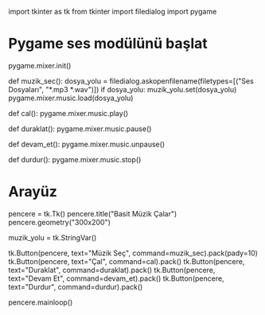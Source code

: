 import tkinter as tk
from tkinter import filedialog
import pygame

# Pygame ses modülünü başlat
pygame.mixer.init()

def muzik_sec():
    dosya_yolu = filedialog.askopenfilename(filetypes=[("Ses Dosyaları", "*.mp3 *.wav")])
    if dosya_yolu:
        muzik_yolu.set(dosya_yolu)
        pygame.mixer.music.load(dosya_yolu)

def cal():
    pygame.mixer.music.play()

def duraklat():
    pygame.mixer.music.pause()

def devam_et():
    pygame.mixer.music.unpause()

def durdur():
    pygame.mixer.music.stop()

# Arayüz
pencere = tk.Tk()
pencere.title("Basit Müzik Çalar")
pencere.geometry("300x200")

muzik_yolu = tk.StringVar()

tk.Button(pencere, text="Müzik Seç", command=muzik_sec).pack(pady=10)
tk.Button(pencere, text="Çal", command=cal).pack()
tk.Button(pencere, text="Duraklat", command=duraklat).pack()
tk.Button(pencere, text="Devam Et", command=devam_et).pack()
tk.Button(pencere, text="Durdur", command=durdur).pack()

pencere.mainloop()
